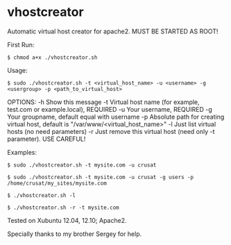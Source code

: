 vhostcreator
============

Automatic virtual host creator for apache2. MUST BE STARTED AS ROOT!

First Run:

    $ chmod a+x ./vhostcreator.sh

Usage:

    $ sudo ./vhostcreator.sh -t <virtual_host_name> -u <username> -g <usergroup> -p <path_to_virtual_host>

OPTIONS:
   -h       Show this message
   -t       Virtual host name (for example, test.com or example.local), REQUIRED
   -u       Your username, REQUIRED
   -g       Your groupname, default equal with username
   -p       Absolute path for creating virtual host, default is "/var/www/<virtual_host_name>"
   -l       Just list virtual hosts (no need parameters)
   -r       Just remove this virtual host (need only -t parameter). USE CAREFUL!

Examples:

    $ sudo ./vhostcreator.sh -t mysite.com -u crusat

    $ sudo ./vhostcreator.sh -t mysite.com -u crusat -g users -p /home/crusat/my_sites/mysite.com

    $ ./vhostcreator.sh -l

    $ ./vhostcreator.sh -r -t mysite.com

Tested on Xubuntu 12.04, 12.10; Apache2.




Specially thanks to my brother Sergey for help.
